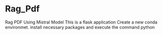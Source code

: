 # Rag_Pdf
Rag PDF  Using Mistral Model
This is a flask application
Create a new conda environmet.
install necessary packages and execute the command
python <filename>

